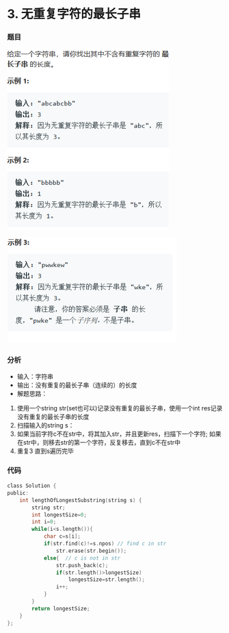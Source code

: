 # 3. 无重复字符的最长子串

### 题目

![](../.gitbook/assets/tu-pian%20%284%29.png)

![](../.gitbook/assets/tu-pian%20%285%29.png)

### 分析

* 输入：字符串
* 输出：没有重复的最长子串（连续的）的长度
* 解题思路：

1. 使用一个string str\(set也可以\)记录没有重复的最长子串，使用一个int res记录没有重复的最长子串的长度
2. 扫描输入的string s：
3. 如果当前字符c不在str中，将其加入str，并且更新res，扫描下一个字符; 如果在str中，则移去str的第一个字符，反复移去，直到c不在str中
4. 重复3 直到s遍历完毕



### 代码

```c
class Solution {
public:
    int lengthOfLongestSubstring(string s) {
        string str;
        int longestSize=0;
        int i=0;
        while(i<s.length()){
            char c=s[i]; 
            if(str.find(c)!=s.npos) // find c in str         
                str.erase(str.begin());      
            else{  // c is not in str 
                str.push_back(c);
                if(str.length()>longestSize)
                    longestSize=str.length();
                i++;
            }
        }
        return longestSize;
    }
};
```



